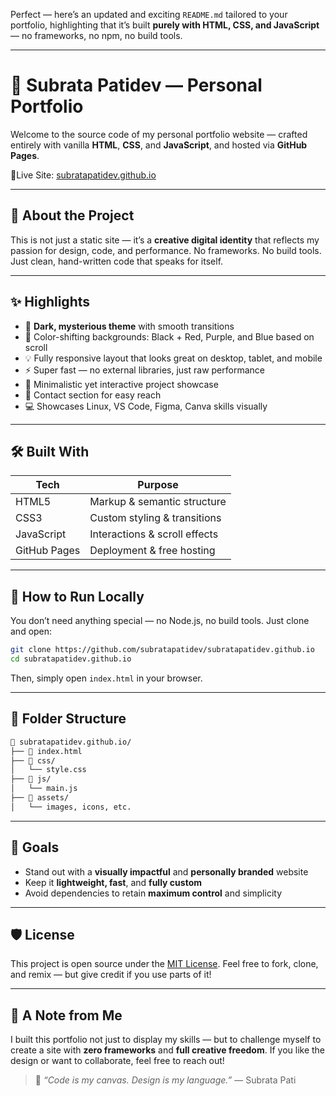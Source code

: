 Perfect — here’s an updated and exciting `README.md` tailored to your portfolio, highlighting that it’s built **purely with HTML, CSS, and JavaScript** — no frameworks, no npm, no build tools.

---

# 🌌 Subrata Patidev — Personal Portfolio

Welcome to the source code of my personal portfolio website — crafted entirely with vanilla **HTML**, **CSS**, and **JavaScript**, and hosted via **GitHub Pages**.

📍Live Site: [subratapatidev.github.io](https://subratapatidev.github.io)

---

## 🧠 About the Project

This is not just a static site — it’s a **creative digital identity** that reflects my passion for design, code, and performance.
No frameworks. No build tools. Just clean, hand-written code that speaks for itself.

---

## ✨ Highlights

* 🎨 **Dark, mysterious theme** with smooth transitions
* 🖤 Color-shifting backgrounds: Black + Red, Purple, and Blue based on scroll
* 💡 Fully responsive layout that looks great on desktop, tablet, and mobile
* ⚡ Super fast — no external libraries, just raw performance
* 🎯 Minimalistic yet interactive project showcase
* 💬 Contact section for easy reach
* 💻 Showcases Linux, VS Code, Figma, Canva skills visually

---

## 🛠️ Built With

| Tech         | Purpose                       |
| ------------ | ----------------------------- |
| HTML5        | Markup & semantic structure   |
| CSS3         | Custom styling & transitions  |
| JavaScript   | Interactions & scroll effects |
| GitHub Pages | Deployment & free hosting     |

---

## 🚀 How to Run Locally

You don’t need anything special — no Node.js, no build tools. Just clone and open:

```bash
git clone https://github.com/subratapatidev/subratapatidev.github.io
cd subratapatidev.github.io
```

Then, simply open `index.html` in your browser.

---

## 🧩 Folder Structure

```bash
📁 subratapatidev.github.io/
├── 📄 index.html
├── 📁 css/
│   └── style.css
├── 📁 js/
│   └── main.js
├── 📁 assets/
│   └── images, icons, etc.
```

---

## 📌 Goals

* Stand out with a **visually impactful** and **personally branded** website
* Keep it **lightweight, fast**, and **fully custom**
* Avoid dependencies to retain **maximum control** and simplicity

---

## 🛡️ License

This project is open source under the [MIT License](LICENSE).
Feel free to fork, clone, and remix — but give credit if you use parts of it!

---

## 🙏 A Note from Me

I built this portfolio not just to display my skills — but to challenge myself to create a site with **zero frameworks** and **full creative freedom**.
If you like the design or want to collaborate, feel free to reach out!

> 🎯 *“Code is my canvas. Design is my language.”*
> — Subrata Pati
